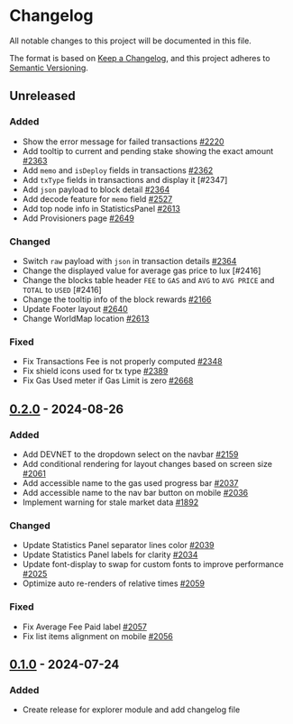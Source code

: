 # Changelog

All notable changes to this project will be documented in this file.

The format is based on [Keep a Changelog](https://keepachangelog.com/en/1.0.0/),
and this project adheres to [Semantic Versioning](https://semver.org/spec/v2.0.0.html).

## Unreleased

### Added

- Show the error message for failed transactions [#2220]
- Add tooltip to current and pending stake showing the exact amount [#2363]
- Add `memo` and `isDeploy` fields in transactions [#2362]
- Add `txType` fields in transactions and display it [#2347]
- Add `json` payload to block detail [#2364]
- Add decode feature for `memo` field [#2527]
- Add top node info in StatisticsPanel [#2613]
- Add Provisioners page [#2649]

### Changed

- Switch `raw` payload with `json` in transaction details [#2364]
- Change the displayed value for average gas price to lux [#2416]
- Change the blocks table header `FEE` to `GAS` and `AVG` to `AVG PRICE` and `TOTAL` to `USED` [#2416]
- Change the tooltip info of the block rewards [#2166]
- Update Footer layout [#2640]
- Change WorldMap location [#2613]

### Fixed

- Fix Transactions Fee is not properly computed [#2348]
- Fix shield icons used for tx type [#2389]
- Fix Gas Used meter if Gas Limit is zero [#2668]

## [0.2.0] - 2024-08-26

### Added

- Add DEVNET to the dropdown select on the navbar [#2159]
- Add conditional rendering for layout changes based on screen size [#2061]
- Add accessible name to the gas used progress bar [#2037]
- Add accessible name to the nav bar button on mobile [#2036]
- Implement warning for stale market data [#1892]

### Changed

- Update Statistics Panel separator lines color [#2039]
- Update Statistics Panel labels for clarity [#2034]
- Update font-display to swap for custom fonts to improve performance [#2025]
- Optimize auto re-renders of relative times [#2059]

### Fixed

- Fix Average Fee Paid label [#2057]
- Fix list items alignment on mobile [#2056]

## [0.1.0] - 2024-07-24

### Added

- Create release for explorer module and add changelog file

<!-- ISSUES -->

[#2017]: https://github.com/dusk-network/rusk/issues/2017
[#1892]: https://github.com/dusk-network/rusk/issues/1892
[#2025]: https://github.com/dusk-network/rusk/issues/2025
[#2034]: https://github.com/dusk-network/rusk/issues/2034
[#2036]: https://github.com/dusk-network/rusk/issues/2036
[#2037]: https://github.com/dusk-network/rusk/issues/2037
[#2039]: https://github.com/dusk-network/rusk/issues/2039
[#2056]: https://github.com/dusk-network/rusk/issues/2056
[#2057]: https://github.com/dusk-network/rusk/issues/2057
[#2059]: https://github.com/dusk-network/rusk/issues/2059
[#2061]: https://github.com/dusk-network/rusk/issues/2061
[#2159]: https://github.com/dusk-network/rusk/issues/2159
[#2220]: https://github.com/dusk-network/rusk/issues/2220
[#2348]: https://github.com/dusk-network/rusk/issues/2348
[#2362]: https://github.com/dusk-network/rusk/issues/2362
[#2363]: https://github.com/dusk-network/rusk/issues/2363
[#2363]: https://github.com/dusk-network/rusk/issues/2347
[#2364]: https://github.com/dusk-network/rusk/issues/2364
[#2389]: https://github.com/dusk-network/rusk/issues/2389
[#2527]: https://github.com/dusk-network/rusk/issues/2527
[#2166]: https://github.com/dusk-network/rusk/issues/2166
[#2640]: https://github.com/dusk-network/rusk/issues/2640
[#2668]: https://github.com/dusk-network/rusk/issues/2668
[#2613]: https://github.com/dusk-network/rusk/issues/2613
[#2649]: https://github.com/dusk-network/rusk/issues/2649

<!-- VERSIONS -->

[Unreleased]: https://github.com/dusk-network/rusk/tree/master/explorer
[0.2.0]: https://github.com/dusk-network/rusk/tree/explorer-0.2.0
[0.1.0]: https://github.com/dusk-network/rusk/tree/explorer-0.1.0
